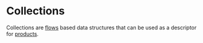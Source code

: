 # Collections

Collections are [flows](../flow) based data structures that can be used as a descriptor for [products](../product).